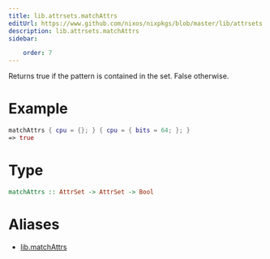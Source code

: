 ```yaml
---
title: lib.attrsets.matchAttrs
editUrl: https://www.github.com/nixos/nixpkgs/blob/master/lib/attrsets.nix#L1092C5
description: lib.attrsets.matchAttrs
sidebar:

    order: 7
---
```


Returns true if the pattern is contained in the set. False otherwise.

# Example

```nix
matchAttrs { cpu = {}; } { cpu = { bits = 64; }; }
=> true
```

# Type

```haskell
matchAttrs :: AttrSet -> AttrSet -> Bool
```


# Aliases

- [lib.matchAttrs](/reference/libmatchAttrs)


